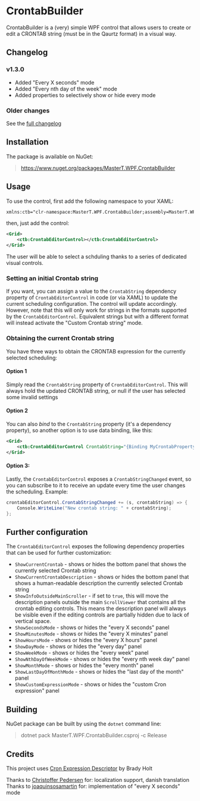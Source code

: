 # CrontabBuilder

CrontabBuilder is a (very) simple WPF control that allows users to create or edit a CRONTAB string (must be in the Qaurtz format) in a visual way.

## Changelog
### v1.3.0
* Added "Every X seconds" mode
* Added "Every nth day of the week" mode
* Added properties to selectively show or hide every mode

### Older changes
See the [full changelog](./CHANGELOG.txt)

## Installation

The package is available on NuGet:
> https://www.nuget.org/packages/MasterT.WPF.CrontabBuilder

## Usage

To use the control, first add the following namespace to your XAML:

```XML
xmlns:ctb="clr-namespace:MasterT.WPF.CrontabBuilder;assembly=MasterT.WPF.CrontabBuilder"
```

then, just add the control:
```XML
<Grid>
    <ctb:CrontabEditorControl></ctb:CrontabEditorControl>
</Grid>
  ```
The user will be able to select a schduling thanks to a series of dedicated visual controls. 

### Setting an initial Crontab string
If you want, you can assign a value to the `CrontabString` dependency property of `CrontabEditorControl` in code (or via XAML) to update the current scheduling configuration. The control will update accordingly. However, note that this will only work for strings in the formats supported by the `CrontabEditorControl`. Equivalent strings but with a different format will instead activate the "Custom Crontab string" mode.

### Obtaining the current Crontab string
You have three ways to obtain the CRONTAB expression for the currently selected scheduling:

#### Option 1
Simply read the `CrontabString` property of `CrontabEditorControl`. This will always hold the updated CRONTAB string, or null if the user has selected some invalid settings

#### Option 2
You can also *bind* to the `CrontabString` property (it's a dependency property), so another option is to use data binding, like this:
```XML
<Grid>
    <ctb:CrontabEditorControl CrontabString="{Binding MyCrontabProperty}"></ctb:CrontabEditorControl>
</Grid>
  ```

#### Option 3:
Lastly, the `CrontabEditorControl` exposes a `CrontabStringChanged` event, so you can subscribe to it to receive an update every time the user changes the scheduling. Example:
```C#
crontabEditorControl.CrontabStringChanged += (s, crontabString) => {
    Console.WriteLine("New crontab string: " + crontabString);
};
```

## Further configuration

The `CrontabEditorControl` exposes the following dependency properties that can be used for further customization:
* `ShowCurrentCrontab` - shows or hides the bottom panel that shows the currently selected Crontab string
* `ShowCurrentCrontabDescription` - shows or hides the bottom panel that shows a human-readable description the currently selected Crontab string
* `ShowInfoOutsideMainScroller` - if set to `true`, this will move the description panels outside the main `ScrollViewer` that contains all the crontab editing controls. This means the description panel will always be visible even if the editing controls are partially hidden due to lack of vertical space.
* `ShowSecondsMode` - shows or hides the "every X seconds" panel
* `ShowMinutesMode` - shows or hides the "every X minutes" panel
* `ShowHoursMode` - shows or hides the "every X hours" panel
* `ShowDayMode` - shows or hides the "every day" panel
* `ShowWeekMode` - shows or hides the "every week" panel
* `ShowNthDayOfWeekMode` - shows or hides the "every nth week day" panel
* `ShowMonthMode` - shows or hides the "every month" panel
* `ShowLastDayOfMonthMode` - shows or hides the "last day of the month" panel
* `ShowCustomExpressionMode` - shows or hides the "custom Cron expression" panel

## Building

NuGet package can be built by using the `dotnet` command line:
>dotnet pack MasterT.WPF.CrontabBuilder.csproj -c Release

## Credits

This project uses [Cron Expression Descriptor](https://github.com/bradymholt/cron-expression-descriptor) by Brady Holt 

Thanks to [Christoffer Pedersen](https://github.com/Tonur) for: localization support, danish translation  
Thanks to [joaquinsosamartin](https://github.com/joaquinsosamartin) for: implementation of "every X seconds" mode
